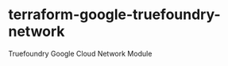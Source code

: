 # terraform-google-truefoundry-network
Truefoundry Google Cloud Network Module

<!-- BEGIN_TF_DOCS -->
<!-- END_TF_DOCS -->
